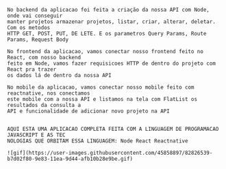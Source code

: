     No backend da aplicacao foi feita a criação da nossa API com Node, onde vai conseguir 
    manter projetos armazenar projetos, listar, criar, alterar, deletar. Com os metodos 
    HTTP GET, POST, PUT, DE LETE. E os parametros Query Params, Route Params, Request Body
    
    No frontend da aplicacao, vamos conectar nosso frontend feito no React, com nosso backend 
    feito em Node, vamos fazer requisicoes HTTP de dentro do projeto com React pra trazer
    os dados lá de dentro da nossa API 

    No mobile da aplicacao, vamos conectar nosso mobile feito com reactnative, nos conectamos
    este mobile com a nossa API e listamos na tela com FlatList os resultados da consulta a 
    API e funcionalidade de adicionar novo projeto na API


    AQUI ESTA UMA APLICACAO COMPLETA FEITA COM A LINGUAGEM DE PROGRAMACAO JAVASCRIPT E AS TEC
    NOLOGIAS QUE ORBITAM ESSA LINGUAGEM: Node React Reactnative
    
    ![gif](https://user-images.githubusercontent.com/45858897/82826539-b7d02f80-9e83-11ea-9d44-afb10b28e9be.gif)
    

